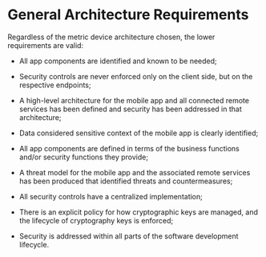 # General Architecture Requirements 

Regardless of the metric device architecture chosen, the lower requirements are valid:

 * All app components are identified and known to be needed;

 * Security controls are never enforced only on the client side, but on the respective endpoints;

 + A high-level architecture for the mobile app and all connected remote services has been defined and security has been addressed in that architecture;

 * Data considered sensitive context of the mobile app is clearly identified;

 * All app components are defined in terms of the business functions and/or security functions they provide;
 * A threat model for the mobile app and the associated remote services has been produced that identified threats and countermeasures;

 * All security controls have a centralized implementation;

 * There is an explicit policy for how cryptographic keys are managed, and the lifecycle of cryptography keys is enforced;

 * Security is addressed within all parts of the software development lifecycle.
